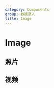 ```yaml
---
category: Components
group: 数据录入
title: Image
---
```


# Image

## 照片

<code src="./demos/Image/index.jsx"></code>

## 视频

<code src="./demos/video.jsx"></code>
